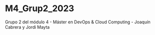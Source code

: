 # M4_Grup2_2023
Grupo 2 del módulo 4 - Máster en DevOps &amp; Cloud Computing - Joaquín Cabrera y Jordi Mayta
